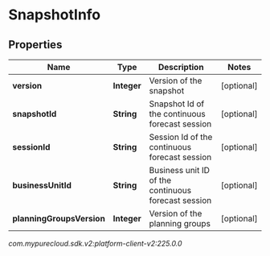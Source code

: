 # SnapshotInfo


## Properties

| Name | Type | Description | Notes |
| ------------ | ------------- | ------------- | ------------- |
| **version** | **Integer** | Version of the snapshot |  [optional] |
| **snapshotId** | **String** | Snapshot Id of the continuous forecast session |  [optional] |
| **sessionId** | **String** | Session Id of the continuous forecast session |  [optional] |
| **businessUnitId** | **String** | Business unit ID of the continuous forecast session |  [optional] |
| **planningGroupsVersion** | **Integer** | Version of the planning groups |  [optional] |




_com.mypurecloud.sdk.v2:platform-client-v2:225.0.0_
